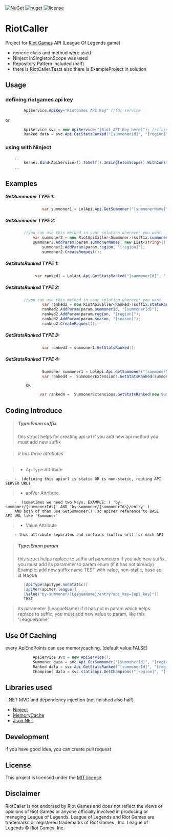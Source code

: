
[![NuGet](https://img.shields.io/nuget/v/RiotCaller.svg?maxAge=259200)](https://www.nuget.org/packages/RiotCaller)
[![nuget](https://img.shields.io/badge/Nuget-RiotCaller-brightgreen.svg?maxAge=259200)](https://www.nuget.org/packages/RiotCaller)
[![license](https://img.shields.io/github/license/msalih1/riotapicaller.svg?maxAge=259200)](https://github.com/MSAlih1/RiotApiCaller/blob/master/LICENSE)

# RiotCaller

Project for [Riot Games](https://developer.riotgames.com) API (League Of Legends game)

  - generic class and method were used
  - Ninject InSingletonScope was used
  - Repository Pattern included (half)
  - there is RiotCaller.Tests also there is ExampleProject in solution

## Usage

### defining riotgames api key 
```c#
		ApiService.ApiKey="RiotGames API Key" //for service
```
or
```c#
		ApiService svc = new ApiService("[Riot API Key here]"); //classic defining
		Ranked data = svc.Api.GetStatsRanked("[summonerId]", "[region]");
```

### using with Ninject
```c#
	..
		kernel.Bind<ApiService>().ToSelf().InSingletonScope().WithConstructorArgument("[Riot API Key here]");
	..
```

## Examples

##### GetSummoner TYPE 1:
```c#
            	var summoner1 = LolApi.Api.GetSummoner("[summonerName]", [region]);
```

##### GetSummoner TYPE 2:


```c#
		//you can use this method in your solution wherever you want
       		var summoner2 = new RiotApiCaller<Summoner>(suffix.summonerByname);
     		summoner2.AddParam(param.summonerNames, new List<string>() { "[summonerName]" });
            	summoner2.AddParam(param.region, "[region]");
            	summoner2.CreateRequest();
```

##### GetStatsRanked TYPE 1:
```c#
        	 var ranked1 = LolApi.Api.GetStatsRanked("[summonerId]", "[region]");
```
##### GetStatsRanked TYPE 2:
```c#
		//you can use this method in your solution wherever you want
            	var ranked2 = new RiotApiCaller<Ranked>(suffix.statsRanked);
            	ranked2.AddParam(param.summonerId, "[summonerId]");
            	ranked2.AddParam(param.region, "[region]");
            	ranked2.AddParam(param.season, "[season]");
            	ranked2.CreateRequest();
```
##### GetStatsRanked TYPE 3:
```c#
            	var ranked3 = summoner1.GetStatsRanked();
```
##### GetStatsRanked TYPE 4:
```c#
            	Summoner summoner1 = LolApi.Api.GetSummoner("[summonerName]", "[region]");
            	var ranked4 =  SummonerExtensions.GetStatsRanked(summoner1);
 ```       
         	 OR 
 ```c#
            	var ranked4 =  SummonerExtensions.GetStatsRanked(new Summoner() { Id = "[summonerId]" });
```

## Coding Introduce
> ##### Type:Enum suffix
>this struct helps for creating api url
>if you add new api method you must add new suffix

> ###### it has three attributes

>  - ApiType Attribute 
        
        -  (defining this apiurl is static OR is non-static, routing API SERVER URL)
>  - apiVer Attribute 
        
        -  (sometimes we need two keys, EXAMPLE: ( 'by-summoner/{summonerIds}' AND 'by-summoner/{summonerIds}/entry' )
        AND both of them use GetSummoner() ,so apiVer reference to BASE API URL like 'Summoner'
>  - Value Attribute 

        - this attribute separates and contains (suffix url) for each API

> ##### Type:Enum param
>this struct helps replace to suffix url parameters
>if you add new suffix, you must add its parameter to param enum (if it has not already)
>Example: add new suffix name TEST with value, non-static, base api is league

```c#
        [ApiType(apiType.nonStatic)]
        [apiVer(apiVer.league)]
        [Value("by-summoner/{LeagueName}/entry?api_key={api_key}")]
        TEST
```
>its parameter {LeagueName} if it has not in param which helps replace to suffix, you must add new value to param, like this 'LeagueName'

## Use Of Caching
every ApiEndPoints can use memorycaching. (default value:FALSE)
```c#
            ApiService svc = new ApiService();
            Summoner data = svc.Api.GetSummoner("[summonerId]", "[region]", true); // TRUE: method is caching
            Ranked data = svc.Api.GetStatsRanked("[summonerId]", "[region]", null, true); //caching
            Champions data = svc.staticApi.GetChampions("[region]", "[language]", champData.all, true);//caching
```


## Libraries used
-.NET MVC and dependency injection (not  finished also half)
- [Ninject](https://github.com/ninject/Ninject)
- [MemoryCache](http://www.adamriddick.com/memorycache-memory-storage)
- [Json.NET](https://github.com/JamesNK/Newtonsoft.Json)


## Development
if you have good idea, you can create pull request


## License
This project is licensed under the [MIT license](LICENSE).

## Disclaimer
RiotCaller is not endorsed by Riot Games and does not reflect the views or opinions of Riot Games or anyone officially involved in producing or managing League of Legends. League of Legends and Riot Games are trademarks or registered trademarks of Riot Games , Inc. League of Legends © Riot Games, Inc.
